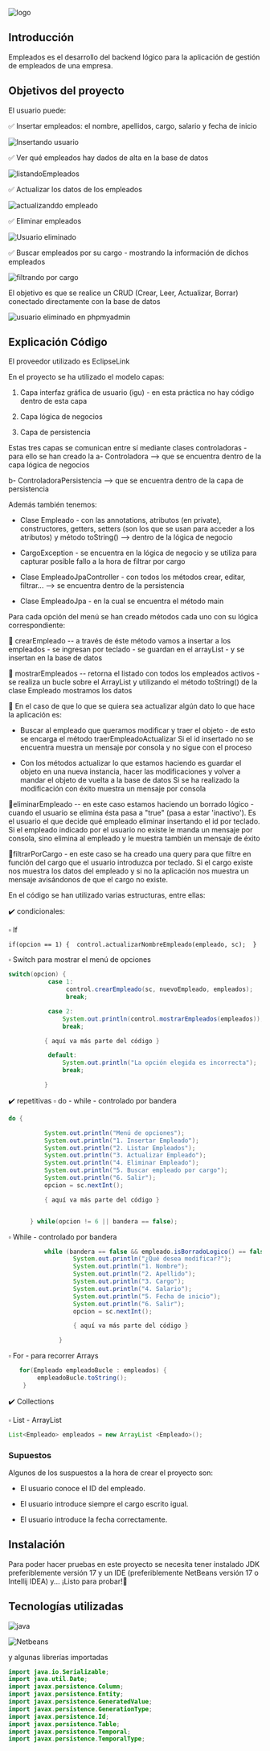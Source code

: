 
![logo](https://github.com/beaperezm/PerezMedelBeatriz_pruebatec1/assets/113792109/0894bc97-f17d-448c-849c-73b583456b54)

## Introducción

Empleados es el desarrollo del backend lógico para la aplicación de gestión de empleados de una empresa.

## Objetivos del proyecto

El usuario puede:

✅ Insertar empleados: el nombre, apellidos, cargo, salario y fecha de inicio

![Insertando usuario](https://github.com/beaperezm/PerezMedelBeatriz_pruebatec1/assets/113792109/213276fb-16cd-4109-9cea-e2b169331aea)


✅ Ver qué empleados hay dados de alta en la base de datos

![listandoEmpleados](https://github.com/beaperezm/PerezMedelBeatriz_pruebatec1/assets/113792109/6d7c7670-2423-4140-834a-345051703fcb)


✅ Actualizar los datos de los empleados

![actualizanddo empleado](https://github.com/beaperezm/PerezMedelBeatriz_pruebatec1/assets/113792109/1bc39edd-0c1b-45ef-b278-903dafaae4a4)


✅ Eliminar empleados

![Usuario eliminado](https://github.com/beaperezm/PerezMedelBeatriz_pruebatec1/assets/113792109/9476b67e-bf53-4198-853a-fafb91803ccb)


✅ Buscar empleados por su cargo - mostrando la información de dichos empleados

![filtrando por cargo](https://github.com/beaperezm/PerezMedelBeatriz_pruebatec1/assets/113792109/34f9694f-040d-4531-9be5-ee95379706c8)



El objetivo es que se realice un CRUD (Crear, Leer, Actualizar, Borrar) conectado directamente con la base de datos

![usuario eliminado en phpmyadmin](https://github.com/beaperezm/PerezMedelBeatriz_pruebatec1/assets/113792109/e3c71a63-3120-4698-a222-a1d15212477b)


## Explicación Código

El proveedor utilizado es EclipseLink

En el proyecto se ha utilizado el modelo capas:

1. Capa interfaz gráfica de usuario (igu) - en esta práctica no hay código dentro de esta capa
   
3. Capa lógica de negocios
   
5. Capa de persistencia

Estas tres capas se comunican entre sí mediante clases controladoras - para ello se han creado la
a- Controladora --> que se encuentra dentro de la capa lógica de negocios

b- ControladoraPersistencia --> que se encuentra dentro de la capa de persistencia

Además también tenemos:

- Clase Empleado - con las annotations, atributos (en private), constructores, getters, setters (son los que se usan para acceder a los atributos) y método toString() --> dentro de la lógica de negocio
  
- CargoException - se encuentra en la lógica de negocio y se utiliza para capturar posible fallo a la hora de filtrar por cargo
  
- Clase EmpleadoJpaController - con todos los métodos crear, editar, filtrar... --> se encuentra dentro de la persistencia
  
- Clase EmpleadoJpa - en la cual se encuentra el método main

Para cada opción del menú se han creado métodos cada uno con su lógica correspondiente:

🔹 crearEmpleado -- a través de éste método vamos a insertar a los empleados - se ingresan por teclado - se guardan en el arrayList - y se insertan en la base de datos

🔹 mostrarEmpleados -- retorna el listado con todos los empleados activos - se realiza un bucle sobre el ArrayList y utilizando el método toString() de la clase Empleado mostramos los datos

🔹 En el caso de que lo que se quiera sea actualizar algún dato lo que hace la aplicación es:

- Buscar al empleado que queramos modificar y traer el objeto - de esto se encarga el método traerEmpleadoActualizar
  Si el id insertado no se encuentra muestra un mensaje por consola y no sigue con el proceso
  
- Con los métodos actualizar lo que estamos haciendo es guardar el objeto en una nueva instancia, hacer las modificaciones y volver a mandar el objeto de vuelta a la base de datos
  Si se ha realizado la modificación con éxito muestra un mensaje por consola

🔹eliminarEmpleado -- en este caso estamos haciendo un borrado lógico - cuando el usuario se elimina ésta pasa a "true" (pasa a estar 'inactivo'). Es el usuario el que decide qué empleado eliminar insertando el id por teclado.
Si el empleado indicado por el usuario no existe le manda un mensaje por consola, sino elimina al empleado y le muestra también un mensaje de éxito

🔹filtrarPorCargo - en este caso se ha creado una query para que filtre en función del cargo que el usuario introduzca por teclado.
Si el cargo existe nos muestra los datos del empleado y si no la aplicación nos muestra un mensaje avisándonos de que el cargo no existe.

En el código se han utilizado varias estructuras, entre ellas:

✔️ condicionales:

▫️ If

`if(opcion == 1) {  control.actualizarNombreEmpleado(empleado, sc);  }`

▫️ Switch para mostrar el menú de opciones

```java
switch(opcion) {
           case 1:
                control.crearEmpleado(sc, nuevoEmpleado, empleados);
                break;

           case 2:
               System.out.println(control.mostrarEmpleados(empleados));
               break;

          { aquí va más parte del código }

           default:
               System.out.println("La opción elegida es incorrecta");
               break;

          }
```

✔️ repetitivas
   ▫️ do - while - controlado por bandera

 ```java
do {

           System.out.println("Menú de opciones");
           System.out.println("1. Insertar Empleado");
           System.out.println("2. Listar Empleados");
           System.out.println("3. Actualizar Empleado");
           System.out.println("4. Eliminar Empleado");
           System.out.println("5. Buscar empleado por cargo");
           System.out.println("6. Salir");
           opcion = sc.nextInt();

           { aquí va más parte del código }


       } while(opcion != 6 || bandera == false);
```

   ▫️ While - controlado por bandera
  ```java
            while (bandera == false && empleado.isBorradoLogico() == false) {
                    System.out.println("¿Qué desea modificar?");
                    System.out.println("1. Nombre");
                    System.out.println("2. Apellido");
                    System.out.println("3. Cargo");
                    System.out.println("4. Salario");
                    System.out.println("5. Fecha de inicio");
                    System.out.println("6. Salir");
                    opcion = sc.nextInt();

                    { aquí va más parte del código }

                } 
 ```


   ▫️ For - para recorrer Arrays
  ```java        
     for(Empleado empleadoBucle : empleados) {
          empleadoBucle.toString();
      } 
  ```

✔️ Collections

▫️ List - ArrayList

```java    
List<Empleado> empleados = new ArrayList <Empleado>();
```



### Supuestos

Algunos de los suspuestos a la hora de crear el proyecto son:

- El usuario conoce el ID del empleado.
  
- El usuario introduce siempre el cargo escrito igual.
  
- El usuario introduce la fecha correctamente.



## Instalación

Para poder hacer pruebas en este proyecto se necesita tener instalado JDK preferiblemente versión 17 y un IDE (preferiblemente NetBeans versión 17 o Intellij IDEA) y... ¡Listo para probar!🚀



## Tecnologías utilizadas

![java](https://github.com/beaperezm/PerezMedelBeatriz_pruebatec1/assets/113792109/6288edf5-8e0f-4beb-9941-b41d3ca33e79)

![Netbeans](https://github.com/beaperezm/PerezMedelBeatriz_pruebatec1/assets/113792109/eeb75421-0e86-43f5-8db5-404b9710006b)


y algunas librerías importadas

```java
import java.io.Serializable;
import java.util.Date;
import javax.persistence.Column;
import javax.persistence.Entity;
import javax.persistence.GeneratedValue;
import javax.persistence.GenerationType;
import javax.persistence.Id;
import javax.persistence.Table;
import javax.persistence.Temporal;
import javax.persistence.TemporalType;
 ```













